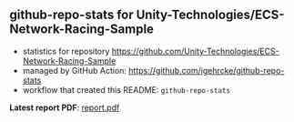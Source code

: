 ## github-repo-stats for Unity-Technologies/ECS-Network-Racing-Sample

- statistics for repository https://github.com/Unity-Technologies/ECS-Network-Racing-Sample
- managed by GitHub Action: https://github.com/jgehrcke/github-repo-stats
- workflow that created this README: `github-repo-stats`

**Latest report PDF**: [report.pdf](https://github.com/Unity-Technologies/ECS-Network-Racing-Sample/raw/github-repo-stats/Unity-Technologies/ECS-Network-Racing-Sample/latest-report/report.pdf)

